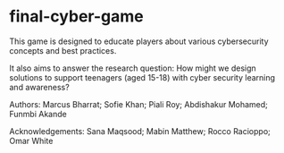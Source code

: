 # final-cyber-game
This game is designed to educate players about various cybersecurity concepts and best practices.

It also aims to answer the research question: How might we design solutions to support teenagers (aged 15-18) with cyber security learning and awareness?

Authors: Marcus Bharrat; Sofie Khan; Piali Roy; Abdishakur Mohamed; Funmbi Akande

Acknowledgements: Sana Maqsood; Mabin Matthew; Rocco Racioppo; Omar White

